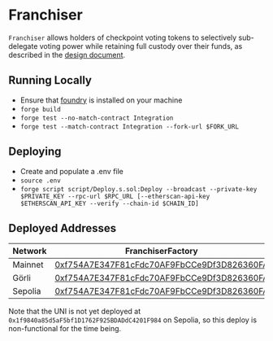 # Franchiser

`Franchiser` allows holders of checkpoint voting tokens to selectively sub-delegate voting power while retaining full custody over their funds, as described in the [design document](https://uniswaplabs.notion.site/Franchiser-768dd0e188eb4323957c6e919c09491b).

## Running Locally

- Ensure that [foundry](https://book.getfoundry.sh/) is installed on your machine
- `forge build`
- `forge test --no-match-contract Integration`
- `forge test --match-contract Integration --fork-url $FORK_URL`

## Deploying

- Create and populate a .env file
- `source .env`
- `forge script script/Deploy.s.sol:Deploy --broadcast --private-key $PRIVATE_KEY --rpc-url $RPC_URL [--etherscan-api-key $ETHERSCAN_API_KEY --verify --chain-id $CHAIN_ID]`

## Deployed Addresses

| Network | FranchiserFactory                                                                                                                  | FranchiserLens                                                                                                                     |
|---------|------------------------------------------------------------------------------------------------------------------------------------|------------------------------------------------------------------------------------------------------------------------------------|
| Mainnet | [0xf754A7E347F81cFdc70AF9FbCCe9Df3D826360FA](https://etherscan.io/address/0xf754a7e347f81cfdc70af9fbcce9df3d826360fa#code)         | [0x3E718C61a2849FBb0181ebA83de4Ee8363014106](https://etherscan.io/address/0x3e718c61a2849fbb0181eba83de4ee8363014106#code)         |
| Görli   | [0xf754A7E347F81cFdc70AF9FbCCe9Df3D826360FA](https://goerli.etherscan.io/address/0xf754a7e347f81cfdc70af9fbcce9df3d826360fa#code)  | [0x3E718C61a2849FBb0181ebA83de4Ee8363014106](https://goerli.etherscan.io/address/0x3e718c61a2849fbb0181eba83de4ee8363014106#code)  |
| Sepolia | [0xf754A7E347F81cFdc70AF9FbCCe9Df3D826360FA](https://sepolia.etherscan.io/address/0xf754a7e347f81cfdc70af9fbcce9df3d826360fa#code) | [0x3E718C61a2849FBb0181ebA83de4Ee8363014106](https://sepolia.etherscan.io/address/0x3e718c61a2849fbb0181eba83de4ee8363014106#code) |

Note that the UNI is not yet deployed at `0x1f9840a85d5aF5bf1D1762F925BDADdC4201F984` on Sepolia, so this deploy is non-functional for the time being.
